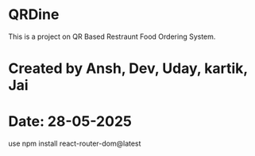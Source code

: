 # QRDine
This is a project on QR Based Restraunt Food Ordering System.

# Created by Ansh, Dev, Uday, kartik, Jai

# Date: 28-05-2025
use npm install react-router-dom@latest 

